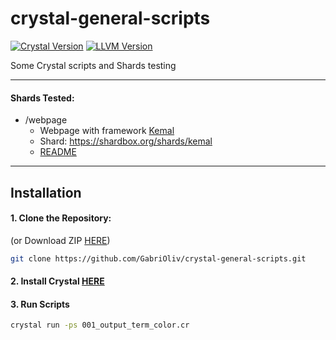 # crystal-general-scripts

[![Crystal Version](https://img.shields.io/badge/Crystal-0.35.1-black?logo=llvm)](https://crystal-lang.org/)
[![LLVM Version](https://img.shields.io/badge/LLVM-8.0.0-black?logo=llvm)](https://crystal-lang.org/)

Some Crystal scripts and Shards testing

---

#### Shards Tested:
* /webpage
    * Webpage with framework [Kemal](https://github.com/kemalcr/kemal)
    * Shard: https://shardbox.org/shards/kemal
    * [README](https://github.com/GabriOliv/crystal-general-scripts/blob/main/webpage/README.md)

---

## Installation
#### 1. Clone the Repository:
(or Download ZIP [HERE](https://github.com/GabriOliv/crystal-general-scripts/archive/main.zip))
```sh
git clone https://github.com/GabriOliv/crystal-general-scripts.git
```
#### 2. Install Crystal [HERE](https://crystal-lang.org/install/)
#### 3. Run Scripts
```sh
crystal run -ps 001_output_term_color.cr
```


